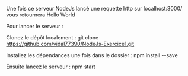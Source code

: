 Une fois ce serveur NodeJs lancé une requette http sur localhost:3000/ vous retournera Hello World

Pour lancer le serveur :

Clonez le dépôt localement : git clone https://github.com/vidal77390/NodeJs-Exercice1.git

Installez les dépendances une fois dans le dossier : npm install --save

Ensuite lancez le serveur : npm start
